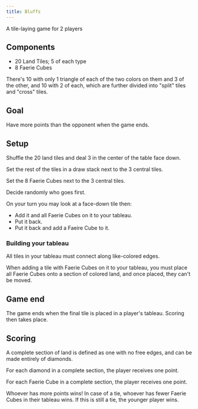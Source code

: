 ```yaml
---
title: Bluffs
---
```


A tile-laying game for 2 players

## Components

- 20 Land Tiles; 5 of each type
- 8 Faerie Cubes

There's 10 with only 1 triangle of each of the two colors on them and 3 of the other, and 10 with 2 of each, which are further divided into "split" tiles and "cross" tiles.
 
## Goal

Have more points than the opponent when the game ends.

## Setup

Shuffle the 20 land tiles and deal 3 in the center of the table face down.

Set the rest of the tiles in a draw stack next to the 3 central tiles.

Set the 8 Faerie Cubes next to the 3 central tiles.

Decide randomly who goes first.

On your turn you may look at a face-down tile then:

- Add it and all Faerie Cubes on it to your tableau.
- Put it back.
- Put it back and add a Faeire Cube to it.

### Building your tableau

All tiles in your tableau must connect along like-colored edges.

When adding a tile with Faerie Cubes on it to your tableau, you must place all Faerie Cubes onto a section of colored land, and once placed, they can't be moved.

## Game end

The game ends when the final tile is placed in a player's tableau. Scoring then takes place.

## Scoring

A complete section of land is defined as one with no free edges, and can be made entirely of diamonds.

For each diamond in a complete section, the player receives one point.

For each Faerie Cube in a complete section, the player receives one point.

Whoever has more points wins! In case of a tie, whoever has fewer Faerie Cubes in their tableau wins. If this is still a tie, the younger player wins.
